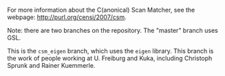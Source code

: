 For more information about the C(anonical) Scan Matcher, see the webpage: http://purl.org/censi/2007/csm.

Note: there are two branches on the repository. The "master" branch uses GSL.

This is the ``csm_eigen`` branch, which uses the ``eigen`` library. 
This branch is the work of people working at U. Freiburg and Kuka, 
including Christoph Sprunk and Rainer Kuemmerle.
